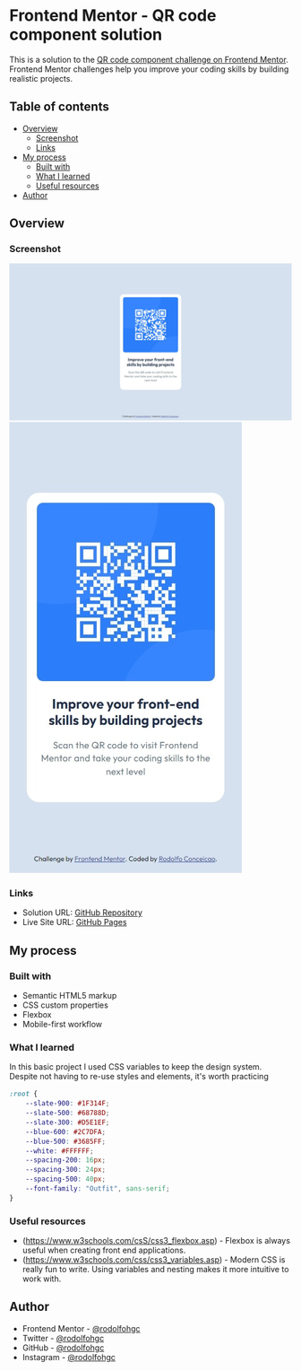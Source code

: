 # Frontend Mentor - QR code component solution

This is a solution to the [QR code component challenge on Frontend Mentor](https://www.frontendmentor.io/challenges/qr-code-component-iux_sIO_H). Frontend Mentor challenges help you improve your coding skills by building realistic projects. 

## Table of contents

- [Overview](#overview)
  - [Screenshot](#screenshot)
  - [Links](#links)
- [My process](#my-process)
  - [Built with](#built-with)
  - [What I learned](#what-i-learned)
  - [Useful resources](#useful-resources)
- [Author](#author)

## Overview

### Screenshot

![Desktop version](screenshots\screenshot-desktop.jpeg)
![Mobile version](screenshots\screenshot-mobile.jpeg)

### Links

- Solution URL: [GitHub Repository](https://github.com/rodolfohgc/qr-code-challenge)
- Live Site URL: [GitHub Pages](https://rodolfohgc.github.io/qr-code-challenge/)

## My process

### Built with

- Semantic HTML5 markup
- CSS custom properties
- Flexbox
- Mobile-first workflow

### What I learned

In this basic project I used CSS variables to keep the design system. Despite not having to re-use styles and elements, it's worth practicing

```css
:root {
    --slate-900: #1F314F;
    --slate-500: #68788D;
    --slate-300: #D5E1EF;
    --blue-600: #2C7DFA;
    --blue-500: #3685FF;
    --white: #FFFFFF;
    --spacing-200: 16px;
    --spacing-300: 24px;
    --spacing-500: 40px;
    --font-family: "Outfit", sans-serif;
}
```
### Useful resources

- (https://www.w3schools.com/csS/css3_flexbox.asp) - Flexbox is always useful when creating front end applications.
- (https://www.w3schools.com/css/css3_variables.asp) - Modern CSS is really fun to write. Using variables and nesting makes it more intuitive to work with.

## Author

- Frontend Mentor - [@rodolfohgc](https://www.frontendmentor.io/profile/rodolfohgc)
- Twitter - [@rodolfohgc](https://www.x.com/rodolfohgc)
- GitHub - [@rodolfohgc](https://github.com/rodolfohgc)
- Instagram - [@rodolfohgc](https://www.instagram.com/rodolfohgc/)